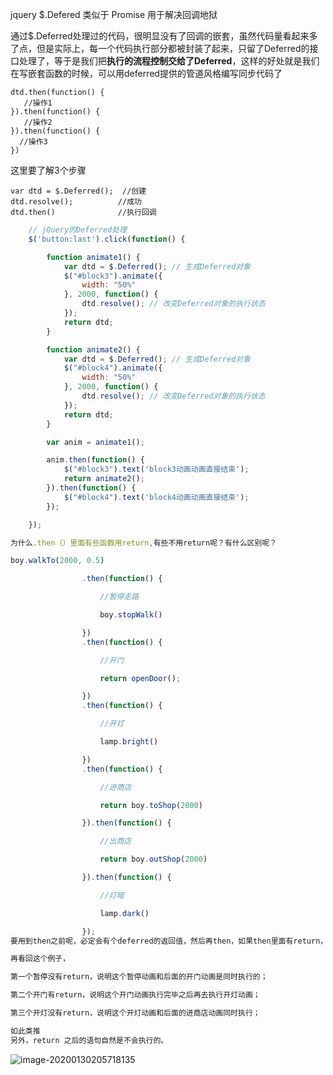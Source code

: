 jquery $.Defered 类似于 Promise 用于解决回调地狱

通过$.Deferred处理过的代码，很明显没有了回调的嵌套，虽然代码量看起来多了点，但是实际上，每一个代码执行部分都被封装了起来，只留了Deferred的接口处理了，等于是我们把**执行的流程控制交给了Deferred**，这样的好处就是我们在写嵌套函数的时候，可以用deferred提供的管道风格编写同步代码了

```
dtd.then(function() {
   //操作1
}).then(function() {
   //操作2
}).then(function() {
  //操作3
})
```

这里要了解3个步骤

```
var dtd = $.Deferred();  //创建
dtd.resolve();          //成功
dtd.then()              //执行回调
```

```js
    // jQuery的Deferred处理
    $('button:last').click(function() {

        function animate1() {
            var dtd = $.Deferred(); // 生成Deferred对象
            $("#block3").animate({
                width: "50%"
            }, 2000, function() {
                dtd.resolve(); // 改变Deferred对象的执行状态
            });
            return dtd;
        }

        function animate2() {
            var dtd = $.Deferred(); // 生成Deferred对象
            $("#block4").animate({
                width: "50%"
            }, 2000, function() {
                dtd.resolve(); // 改变Deferred对象的执行状态
            });
            return dtd;
        }

        var anim = animate1();

        anim.then(function() {
            $("#block3").text('block3动画动画直接结束');
            return animate2();
        }).then(function() {
            $("#block4").text('block4动画动画直接结束');
        });

    });

```



```js
为什么.then（）里面有些函数用return,有些不用return呢？有什么区别呢？

boy.walkTo(2000, 0.5)

                .then(function() {

                    //暂停走路

                    boy.stopWalk()

                })
                .then(function() {

                    //开门

                    return openDoor();

                })
                .then(function() {

                    //开灯

                    lamp.bright()

                })
                .then(function() {

                    //进商店

                    return boy.toShop(2000)

                }).then(function() {

                    //出商店

                    return boy.outShop(2000)

                }).then(function() {

                    //灯暗

                    lamp.dark()

                });
要用到then之前呢，必定会有个deferred的返回值，然后再then，如果then里面有return，则就是链式调用，如果没有return，就是同时执行；

再看回这个例子，

第一个暂停没有return，说明这个暂停动画和后面的开门动画是同时执行的；

第二个开门有return，说明这个开门动画执行完毕之后再去执行开灯动画；

第三个开灯没有return，说明这个开灯动画和后面的进商店动画同时执行；

如此类推
另外，return 之后的语句自然是不会执行的。
```

![image-20200130205718135](C:\Users\Administrator\AppData\Roaming\Typora\typora-user-images\image-20200130205718135.png)

